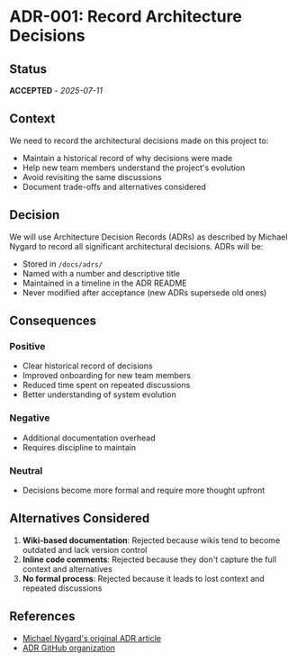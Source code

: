 # ADR-001: Record Architecture Decisions

## Status
**ACCEPTED** - *2025-07-11*

## Context

We need to record the architectural decisions made on this project to:
- Maintain a historical record of why decisions were made
- Help new team members understand the project's evolution
- Avoid revisiting the same discussions
- Document trade-offs and alternatives considered

## Decision

We will use Architecture Decision Records (ADRs) as described by Michael Nygard to record all significant architectural decisions. ADRs will be:
- Stored in `/docs/adrs/`
- Named with a number and descriptive title
- Maintained in a timeline in the ADR README
- Never modified after acceptance (new ADRs supersede old ones)

## Consequences

### Positive

- Clear historical record of decisions
- Improved onboarding for new team members
- Reduced time spent on repeated discussions
- Better understanding of system evolution

### Negative

- Additional documentation overhead
- Requires discipline to maintain

### Neutral

- Decisions become more formal and require more thought upfront

## Alternatives Considered

1. **Wiki-based documentation**: Rejected because wikis tend to become outdated and lack version control
2. **Inline code comments**: Rejected because they don't capture the full context and alternatives
3. **No formal process**: Rejected because it leads to lost context and repeated discussions

## References

- [Michael Nygard's original ADR article](http://thinkrelevance.com/blog/2011/11/15/documenting-architecture-decisions)
- [ADR GitHub organization](https://adr.github.io/)